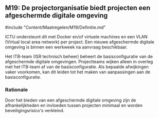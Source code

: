 ## M19: De projectorganisatie biedt projecten een afgeschermde digitale omgeving

#include "Content/Maatregelen/M19/Definitie.md"

ICTU ondersteunt dit met Docker en/of virtuele machines en een VLAN (Virtual local area network) per project. Een nieuwe afgeschermde digitale omgeving is binnen een werkweek na aanvraag beschikbaar.

Het ITB-team (ISR technisch beheer) beheert de basisconfiguratie van de afgeschermde digitale omgevingen. Projectteams wijken alleen in overleg met het ITB-team af van de basisconfiguratie. Als bepaalde afwijkingen vaker voorkomen, kan dit leiden tot het maken van aanpassingen aan de basisconfiguratie.

### Rationale

Door het bieden van een afgeschermde digitale omgeving zijn de afhankelijkheden en invloeden tussen projecten minimaal en worden beveiligingsrisico's verkleind.
